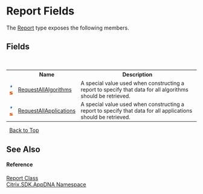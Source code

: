 # Report Fields
 

The <a href="523aa30e-8459-5365-1cfd-f9d22fbf50d8">Report</a> type exposes the following members.


## Fields
&nbsp;<table><tr><th></th><th>Name</th><th>Description</th></tr><tr><td>![Public field](media/pubfield.gif "Public field")![Static member](media/static.gif "Static member")</td><td><a href="f54bca33-56b9-0389-1449-63e8ea252270">RequestAllAlgorithms</a></td><td>
A special value used when constructing a report to specify that data for all algorithms should be retrieved.</td></tr><tr><td>![Public field](media/pubfield.gif "Public field")![Static member](media/static.gif "Static member")</td><td><a href="c09ddcab-5229-8e6f-2e77-8e6592a37090">RequestAllApplications</a></td><td>
A special value used when constructing a report to specify that data for all applications should be retrieved.</td></tr></table>&nbsp;
<a href="#report-fields">Back to Top</a>

## See Also


#### Reference
<a href="523aa30e-8459-5365-1cfd-f9d22fbf50d8">Report Class</a><br /><a href="fe2d265b-410b-8b11-1eb4-a790e0b062bf">Citrix.SDK.AppDNA Namespace</a><br />